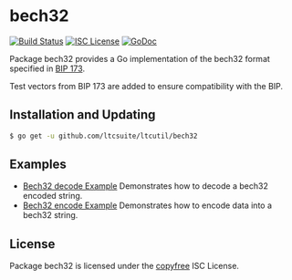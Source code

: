 bech32
==========

[![Build Status](http://img.shields.io/travis/ltcsuite/ltcutil.svg)](https://travis-ci.org/ltcsuite/ltcutil)
[![ISC License](http://img.shields.io/badge/license-ISC-blue.svg)](http://copyfree.org)
[![GoDoc](https://godoc.org/github.com/ltcsuite/ltcutil/bech32?status.png)](http://godoc.org/github.com/ltcsuite/ltcutil/bech32)

Package bech32 provides a Go implementation of the bech32 format specified in
[BIP 173](https://github.com/gleecbtc/bips/blob/master/bip-0173.mediawiki).

Test vectors from BIP 173 are added to ensure compatibility with the BIP.

## Installation and Updating

```bash
$ go get -u github.com/ltcsuite/ltcutil/bech32
```

## Examples

* [Bech32 decode Example](http://godoc.org/github.com/ltcsuite/ltcutil/bech32#example-Bech32Decode)
  Demonstrates how to decode a bech32 encoded string.
* [Bech32 encode Example](http://godoc.org/github.com/ltcsuite/ltcutil/bech32#example-BechEncode)
  Demonstrates how to encode data into a bech32 string.

## License

Package bech32 is licensed under the [copyfree](http://copyfree.org) ISC
License.
